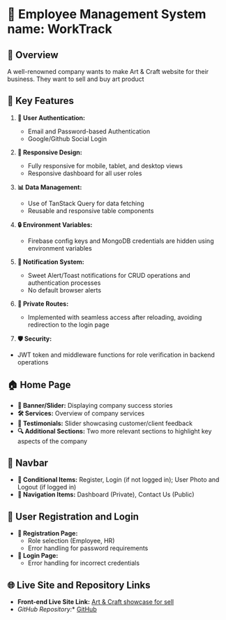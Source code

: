 # 🚀 Employee Management System  name:  WorkTrack

## 📝 Overview
A well-renowned company wants to make Art & Craft website for their business. They want to sell and buy art product 

## 🌟 Key Features

1. **🔐 User Authentication:**
   - Email and Password-based Authentication
   - Google/Github Social Login
 

2. **📱 Responsive Design:**
   - Fully responsive for mobile, tablet, and desktop views
   - Responsive dashboard for all user roles


4. **📊 Data Management:**
   - Use of TanStack Query for data fetching
   - Reusable and responsive table components

5. **🔒 Environment Variables:**
   - Firebase config keys and MongoDB credentials are hidden using environment variables

6. **🔔 Notification System:**
   - Sweet Alert/Toast notifications for CRUD operations and authentication processes
   - No default browser alerts

7. **🔐 Private Routes:**
   - Implemented with seamless access after reloading, avoiding redirection to the login page





10. **🛡️ Security:**
   - JWT token and middleware functions for role verification in backend operations

## 🏠 Home Page
- **📸 Banner/Slider:** Displaying company success stories
- **🛠️ Services:** Overview of company services
- **💬 Testimonials:** Slider showcasing customer/client feedback
- **🔍 Additional Sections:** Two more relevant sections to highlight key aspects of the company

## 🔗 Navbar

- **🔄 Conditional Items:** Register, Login (if not logged in); User Photo and Logout (if logged in)
- **📂 Navigation Items:** Dashboard (Private), Contact Us (Public)

## 🔑 User Registration and Login
- **📝 Registration Page:**
  - Role selection (Employee, HR)
  - Error handling for password requirements
- **🔐 Login Page:**
  - Error handling for incorrect credentials



## 🌐 Live Site and Repository Links
- **Front-end Live Site Link:** [Art & Craft showcase for sell]("https://craft-store-client.web.app/")
- *GitHub Repository:** [GitHub]("https://github.com/Nahidul-Islam-Siam/Craft-Art-Website")



